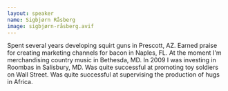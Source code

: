 ```yaml
---
layout: speaker
name: Sigbjørn Råsberg
image: sigbjørn-råsberg.avif
---
```

Spent several years developing squirt guns in Prescott, AZ. Earned praise for creating marketing channels for bacon in Naples, FL. At the moment I'm merchandising country music in Bethesda, MD. In 2009 I was investing in Roombas in Salisbury, MD. Was quite successful at promoting toy soldiers on Wall Street. Was quite successful at supervising the production of hugs in Africa.